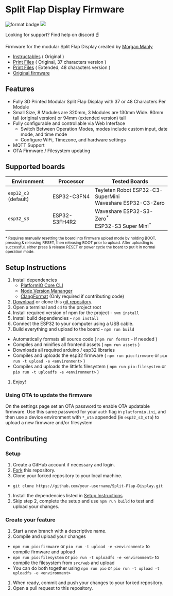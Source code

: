 # Split Flap Display Firmware

![format badge](https://github.com/jhoff/Split-Flap-Display/actions/workflows/format-check.yml/badge.svg?branch=main)
[![](https://dcbadge.limes.pink/api/server/https://discord.gg/RCvks4XXXH?style=flat)](https://discord.gg/RCvks4XXXH)

Looking for support? Find help on discord ☝️

Firmware for the modular Split Flap Display created by [Morgan Manly](https://github.com/ManlyMorgan/Split-Flap-Display)

- [Instructables](https://www.instructables.com/Split-Flap-Display-3D-Printed-Modular-Compact-Encl/) ( Original )
- [Print Files](https://makerworld.com/en/models/1116618#profileId-1114192) ( Original, 37 characters version )
- [Print Files](https://makerworld.com/en/models/1296793-split-flap-display-extended-charset-48-flaps#profileId-1328346) ( Extended, 48 characters version )
- [Original firmware](https://github.com/ManlyMorgan/Split-Flap-Display)

## Features

- Fully 3D Printed Modular Split Flap Display with 37 or 48 Characters Per Module
- Small Size, 8 Modules are 320mm, 3 Modules are 130mm Wide. 80mm tall (original version) or 94mm (extended version) tall 
- Fully configurable and controllable via Web Interface
    - Switch Between Operation Modes, modes include custom input, date mode, and time mode
    - Configure WiFi, Timezone, and hardware settings
- MQTT Support
- OTA Firmware / Filesystem updating

## Supported boards

| Environment          | Processor     | Tested Boards                                                            |
| -------------------- | ------------- | ------------------------------------------------------------------------ |
| `esp32_c3` (default) | ESP32-C3FN4   | Teyleten Robot ESP32-C3-SuperMini<br>Waveshare ESP32-C3-Zero             |
| `esp32_s3`           | ESP32-S3FH4R2 | Waveshare ESP32-S3-Zero<sup>\*</sup><br>ESP32-S3 Super Mini<sup>\*</sup> |

<sub>\* Requires manually resetting the board into firmware upload mode by holding BOOT, pressing & releasing RESET, then releasing BOOT prior to upload. After uploading is successful, either press & release RESET or power cycle the board to put it in normal operation mode.</sub>

## Setup Instructions

1. Install dependencies
    - [PlatformIO Core CLI](https://platformio.org/install/cli)
    - [Node Version Mananger](https://github.com/nvm-sh/nvm)
    - [ClangFormat](https://clang.llvm.org/docs/ClangFormat.html) (Only required if contributing code)
1. [Download](https://github.com/jhoff/Split-Flap-Display/archive/refs/heads/main.zip) or clone this [git repository](https://github.com/jhoff/Split-Flap-Display).
1. Open a terminal and `cd` to the project root
1. Install required version of npm for the project - `nvm install`
1. Install build dependencies - `npm install`
1. Connect the ESP32 to your computer using a USB cable.
1. Build everything and upload to the board - `npm run build`

- Automatically formats all source code ( `npm run format` - if needed )
- Compiles and minifies all frontend assets ( `npm run assets` )
- Downloads all required arduino / esp32 libraries
- Compiles and uploads the esp32 firmware ( `npm run pio:firmware` or `pio run -t upload -e <environment>` )
- Compiles and uploads the littlefs filesystem ( `npm run pio:filesystem` or `pio run -t uploadfs -e <environment>` )

1. Enjoy!

### Using OTA to update the firmware

On the settings page set an OTA password to enable OTA updatable firmware. Use this same password for your `auth` flag in `platformio.ini`, and then use a device environment with `*_ota` appended (ie `esp32_s3_ota`) to upload a new firmware and/or filesystem

## Contributing

### Setup

1. Create a GitHub account if necessary and login.
1. [Fork](https://github.com/jhoff/Split-Flap-Display/fork) this repository.
1. Clone your forked repository to your local machine.

- `git clone https://github.com/your-username/Split-Flap-Display.git`

1. Install the dependencies listed in [Setup Instructions](#setup-instructions)
1. Skip step 2, complete the setup and use `npm run build` to test and upload your changes.

### Create your feature

1. Start a new branch with a descriptive name.
1. Compile and upload your changes

- `npm run pio:firmware` or `pio run -t upload -e <environment>` to compile firmware and upload
- `npm run pio:filesystem` or `pio run -t uploadfs -e <environment>` to compile the filesystem from `src/web` and upload
- You can do both together using `npm run pio` or `pio run -t upload -t uploadfs -e <environment>`

1. When ready, commit and push your changes to your forked repository.
1. Open a pull request to this repository.

